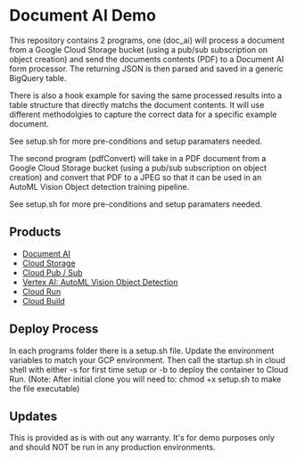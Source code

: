 # Document AI Demo

This repository contains 2 programs, one (doc_ai) will process a document from a Google Cloud Storage bucket (using a pub/sub subscription on object creation)
and send the documents contents (PDF) to a Document AI form processor. The returning JSON is then parsed and saved in a generic BigQuery table.

There is also a hook example for saving the same processed results into a table structure that directly matchs the document contents. It will use different methodolgies
to capture the correct data for a specific example document.

See setup.sh for more pre-conditions and setup paramaters needed.

The second program (pdfConvert) will take in a PDF document from a Google Cloud Storage bucket  (using a pub/sub subscription on object creation) and convert that PDF
to a JPEG so that it can be used in an AutoML Vision Object detection training pipeline.

See setup.sh for more pre-conditions and setup paramaters needed.

## Products

- [Document AI](https://cloud.google.com/document-ai)
- [Cloud Storage](https://cloud.google.com/storage)
- [Cloud Pub / Sub](https://cloud.google.com/pubsub)
- [Vertex AI: AutoML Vision Object Detection](https://cloud.google.com/vision/automl/object-detection/docs)
- [Cloud Run](https://cloud.google.com/run)
- [Cloud Build](https://cloud.google.com/build)

## Deploy Process

In each programs folder there is a setup.sh file. Update the environment variables to match your GCP environment. Then call the startup.sh in cloud shell with
either -s for first time setup or -b to deploy the container to Cloud Run. (Note: After initial clone you will need to: chmod +x setup.sh to make the file executable)

## Updates

This is provided as is with out any warranty. It's for demo purposes only and should NOT be run in any production environments.
